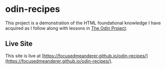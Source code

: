# odin-recipes

This project is a demonstration of the HTML foundational knowledge I have acquired as I follow along with lessons in [The Odin Project](https://www.theodinproject.com/).

## Live Site

This site is live at [https://focusedmeanderer.github.io/odin-recipes/](https://focusedmeanderer.github.io/odin-recipes/).